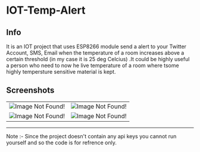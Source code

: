 # IOT-Temp-Alert

## Info

It is an IOT project that uses ESP8266 module send a alert to your Twitter Account, SMS, Email when the temperature of a room increases above a certain threshold
(in my case it is 25 deg Celcius) .It could be highly useful a person who need to now he live temperature of a room where tsome highly tempersture sensitive material is kept.


## Screenshots
|||
|:-:|:-:|
![Image Not Found!](/pics/img1.jpg) | ![Image Not Found!](/pics/img2.png)
![Image Not Found!](/pics/img3.jpg) | ![Image Not Found!](/pics/img4.jpg)

*** 
 Note :- Since the project doesn't contain any api keys you cannot run yourself and so the code is for refrence only.
